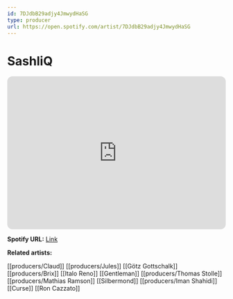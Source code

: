 ```yaml
---
id: 7DJdbB29adjy4JmwydHaSG
type: producer
url: https://open.spotify.com/artist/7DJdbB29adjy4JmwydHaSG
---
```

# SashliQ

<iframe style="border-radius:12px" src="https://open.spotify.com/embed/artist/7DJdbB29adjy4JmwydHaSG" width="100%" height="352" frameBorder="0" allowfullscreen="" allow="autoplay; clipboard-write; encrypted-media; fullscreen; picture-in-picture" loading="lazy"></iframe>

**Spotify URL:** [Link](https://open.spotify.com/artist/7DJdbB29adjy4JmwydHaSG)

**Related artists:**

[[producers/Claud]]
[[producers/Jules]]
[[Götz Gottschalk]]
[[producers/Brix]]
[[Italo Reno]]
[[Gentleman]]
[[producers/Thomas Stolle]]
[[producers/Mathias Ramson]]
[[Silbermond]]
[[producers/Iman Shahidi]]
[[Curse]]
[[Ron Cazzato]]
